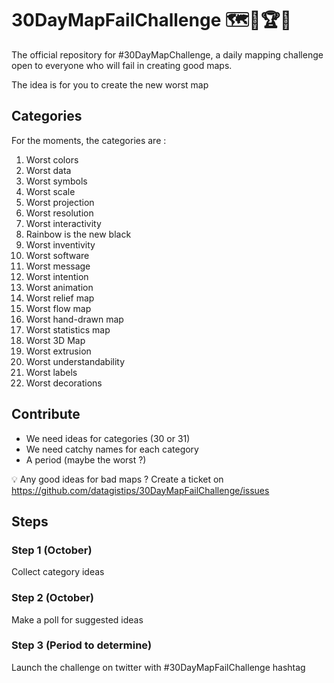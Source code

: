 # 30DayMapFailChallenge 🗺️🤢🏆🌟
The official repository for #30DayMapChallenge, a daily mapping challenge open to everyone who will fail in creating good maps.

The idea is for you to create the new worst map

## Categories
For the moments, the categories are :

1. Worst colors
2. Worst data
3. Worst symbols
4. Worst scale
5. Worst projection
6. Worst resolution
7. Worst interactivity
8. Rainbow is the new black
9. Worst inventivity
10. Worst software
11. Worst message
12. Worst intention
13. Worst animation
14. Worst relief map
15. Worst flow map
16. Worst hand-drawn map
17. Worst statistics map
18. Worst 3D Map
19. Worst extrusion
20. Worst understandability
21. Worst labels
22. Worst decorations

## Contribute
- We need ideas for categories (30 or 31)
- We need catchy names for each category
- A period (maybe the worst ?)

💡 Any good ideas for bad maps ? Create a ticket on https://github.com/datagistips/30DayMapFailChallenge/issues

## Steps
### Step 1 (October)
Collect category ideas

### Step 2 (October)
Make a poll for suggested ideas

### Step 3 (Period to determine)
Launch the challenge on twitter with #30DayMapFailChallenge hashtag
